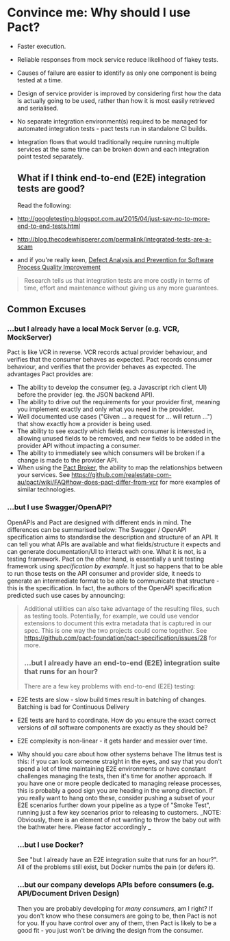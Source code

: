 # Convince me: Why should I use Pact?

* Faster execution.
* Reliable responses from mock service reduce likelihood of flakey tests.
* Causes of failure are easier to identify as only one component is being tested at a time.
* Design of service provider is improved by considering first how the data is actually going to be used, rather than how it is most easily retrieved and serialised.
* No separate integration environment\(s\) required to be managed for automated integration tests - pact tests run in standalone CI builds.
* Integration flows that would traditionally require running multiple services at the same time can be broken down and each integration point tested separately.
  ## What if I think end-to-end \(E2E\) integration tests are good?

  Read the following:
* [http:\/\/googletesting.blogspot.com.au\/2015\/04\/just-say-no-to-more-end-to-end-tests.html](http://googletesting.blogspot.com.au/2015/04/just-say-no-to-more-end-to-end-tests.html)
* [http:\/\/blog.thecodewhisperer.com\/permalink\/integrated-tests-are-a-scam](http://blog.thecodewhisperer.com/permalink/integrated-tests-are-a-scam)
* and if you're really keen, [Defect Analysis and Prevention for Software Process Quality Improvement](http://www.ijcaonline.org/volume8/number7/pxc3871759.pdf)

> Research tells us that integration tests are more costly in terms of time, effort and maintenance without giving us any more guarantees.

## Common Excuses

### ...but I already have a local Mock Server \(e.g. VCR, MockServer\)

  Pact is like VCR in reverse. VCR records actual provider behaviour, and verifies that the consumer behaves as expected. Pact records consumer behaviour, and verifies that the provider behaves as expected. The advantages Pact provides are:
* The ability to develop the consumer \(eg. a Javascript rich client UI\) before the provider \(eg. the JSON backend API\).
* The ability to drive out the requirements for your provider first, meaning you implement exactly and only what you need in the provider.
* Well documented use cases \("Given ... a request for ... will return ..."\) that show exactly how a provider is being used.
* The ability to see exactly which fields each consumer is interested in, allowing unused fields to be removed, and new fields to be added in the provider API without impacting a consumer.
* The ability to immediately see which consumers will be broken if a change is made to the provider API.
* When using the [Pact Broker](https://github.com/bethesque/pact_broker), the ability to map the relationships between your services.
  See [https:\/\/github.com\/realestate-com-au\/pact\/wiki\/FAQ\#how-does-pact-differ-from-vcr](https://github.com/realestate-com-au/pact/wiki/FAQ#how-does-pact-differ-from-vcr) for more examples of similar technologies.

### ...but I use Swagger\/OpenAPI?

  OpenAPIs and Pact are designed with different ends in mind. The differences can be summarised below:
  The Swagger \/ OpenAPI specification aims to standardise the description and structure of an API. It can tell you what APIs are available and what fields\/structure it expects and can generate documentation\/UI to interact with one. What it is not, is a testing framework.
  Pact on the other hand, is essentially a unit testing framework using _specification by example_. It just so happens that to be able to run those tests on the API consumer and provider side, it needs to generate an intermediate format to be able to communicate that structure - this is the specification.
  In fact, the authors of the OpenAPI specification predicted such use cases by announcing:
  > Additional utilities can also take advantage of the resulting files, such as testing tools.
  > Potentially, for example, we could use vendor extensions to document this extra metadata that is captured in our spec. This is one way the two projects could come together.
  > See [https:\/\/github.com\/pact-foundation\/pact-specification\/issues\/28](https://github.com/pact-foundation/pact-specification/issues/28) for more.
  > 
  > ### ...but I already have an end-to-end \(E2E\) integration suite that runs for an hour?
  > 
  > There are a few key problems with end-to-end \(E2E\) testing:

* E2E tests are slow - slow build times result in batching of changes. Batching is bad for Continuous Delivery
* E2E tests are hard to coordinate. How do you ensure the exact correct versions of _all_ software components are exactly as they should be?
* E2E complexity is non-linear - it gets harder and messier over time.
* Why should you care about how other systems behave
  The litmus test is this: if you can look someone straight in the eyes, and say that you don't spend a lot of time maintaining E2E environments or have constant challenges managing the tests, then it's time for another approach. If you have one or more people dedicated to managing release processes, this is probably a good sign you are heading in the wrong direction.
  If you really want to hang onto these, consider pushing a subset of your E2E scenarios further down your pipeline as a type of "Smoke Test", running just a few key scenarios prior to releasing to customers.
  _NOTE: Obviously, there is an element of not wanting to throw the baby out with the bathwater here. Please factor accordingly _
  ### ...but I use Docker?

  See "but I already have an E2E integration suite that runs for an hour?". All of the problems still exist, but Docker numbs the pain \(or defers it\).
  ### ...but our company develops APIs before consumers \(e.g. API\/Document Driven Design\)

  Then you are probably developing for _many consumers_, am I right? If you don't know who these consumers are going to be, then Pact is not for you. If you have control over any of them, then Pact is likely to be a good fit - you just won't be driving the design from the consumer.

